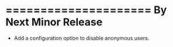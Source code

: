 =====================
By Next Minor Release
=====================
* Add a configuration option to disable anonymous users.